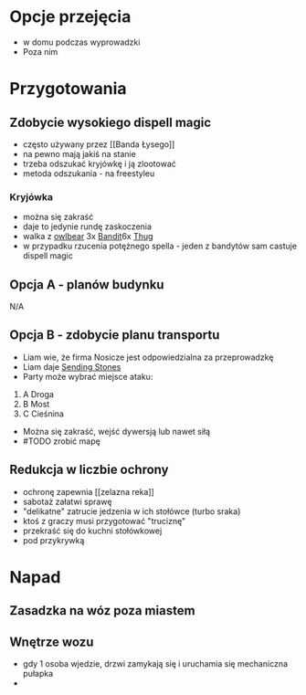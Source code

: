 # Opcje przejęcia

* w domu podczas wyprowadzki
* Poza nim

# Przygotowania
## Zdobycie wysokiego dispell magic
* często używany przez [[Banda Łysego]]
* na pewno mają jakiś na stanie
* trzeba odszukać kryjówkę i ją zlootować
* metoda odszukania - na freestyleu

### Kryjówka
* można się zakraść
* daje to jedynie rundę zaskoczenia
* walka z [owlbear](https://www.dndbeyond.com/monsters/16975-owlbear) 3x [Bandit](https://roll20.net/compendium/dnd5e/Bandit#content)6x [Thug](https://www.dndbeyond.com/monsters/17035-thug)
* w przypadku rzucenia potężnego spella - jeden z bandytów sam castuje dispell magic
## Opcja A - planów budynku
N/A

## Opcja B - zdobycie planu transportu
* Liam wie, że firma Nosicze jest odpowiedzialna za przeprowadzkę
* Liam daje [Sending Stones](https://dnd5e.wikidot.com/wondrous-items:sending-stones)
* Party może wybrać miejsce ataku:
1. A Droga
2. B Most
3. C Cieśnina
* Można się zakraść, wejść dywersją lub nawet siłą
* #TODO zrobić mapę

## Redukcja w liczbie ochrony
* ochronę zapewnia [[zelazna reka]]
* sabotaż załatwi sprawę
* "delikatne" zatrucie jedzenia w ich stołówce (turbo sraka)
* ktoś z graczy musi przygotować "truciznę"
* przekraść się do kuchni stołówkowej
* pod przykrywką


# Napad

## Zasadzka na wóz poza miastem

## Wnętrze wozu
* gdy 1 osoba wjedzie, drzwi zamykają się i uruchamia się mechaniczna pułapka
* 